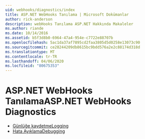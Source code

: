 ```yaml
---
uid: webhooks/diagnostics/index
title: ASP.NET WebHooks Tanılama | Microsoft Dokümanlar
author: rick-anderson
description: webHooks Tanılama ASP.NET Hakkında Makaleler
ms.author: riande
ms.date: 10/14/2016
ms.assetid: b5f3d8b0-6964-47a4-954e-c7722e88707b
ms.openlocfilehash: 5ac1da37af7895cd2faa3805d5d0258e13073c90
ms.sourcegitcommit: ce28244209db8615bc9bdd576a2e2c88174d318d
ms.translationtype: MT
ms.contentlocale: tr-TR
ms.lasthandoff: 04/06/2020
ms.locfileid: "80675353"
---
```

# <a name="aspnet-webhooks-diagnostics"></a><span data-ttu-id="ec6c0-103">ASP.NET WebHooks Tanılama</span><span class="sxs-lookup"><span data-stu-id="ec6c0-103">ASP.NET WebHooks Diagnostics</span></span>

* [<span data-ttu-id="ec6c0-104">Günlüğe kaydetme</span><span class="sxs-lookup"><span data-stu-id="ec6c0-104">Logging</span></span>](logging.md)
* [<span data-ttu-id="ec6c0-105">Hata Ayıklama</span><span class="sxs-lookup"><span data-stu-id="ec6c0-105">Debugging</span></span>](debugging.md)
